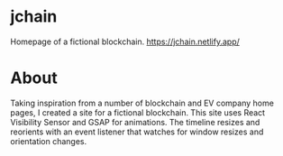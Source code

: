 # jchain
Homepage of a fictional blockchain.
https://jchain.netlify.app/

# About
Taking inspiration from a number of blockchain and EV company home pages, I created a site for a fictional blockchain. This site uses React Visibility Sensor and GSAP for animations. The timeline resizes and reorients with an event listener that watches for window resizes and orientation changes.
